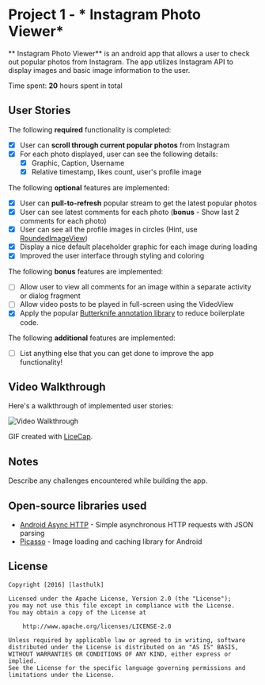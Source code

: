 # Project 1 - * Instagram Photo Viewer*

** Instagram Photo Viewer** is an android app that allows a user to check out popular photos from Instagram. The app utilizes Instagram API to display images and basic image information to the user.

Time spent: **20** hours spent in total

## User Stories

The following **required** functionality is completed:

* [x] User can **scroll through current popular photos** from Instagram
* [x] For each photo displayed, user can see the following details:
  * [x] Graphic, Caption, Username
  * [x] Relative timestamp, likes count, user's profile image

The following **optional** features are implemented:

* [x] User can **pull-to-refresh** popular stream to get the latest popular photos
* [x] User can see latest comments for each photo (**bonus** - Show last 2 comments for each photo)
* [x] User can see all the profile images in circles (Hint, use [RoundedImageView](https://github.com/vinc3m1/RoundedImageView))
* [x] Display a nice default placeholder graphic for each image during loading
* [x] Improved the user interface through styling and coloring

The following **bonus** features are implemented:

* [ ] Allow user to view all comments for an image within a separate activity or dialog fragment
* [ ] Allow video posts to be played in full-screen using the VideoView
* [x] Apply the popular [Butterknife annotation library](http://guides.codepath.com/android/Reducing-View-Boilerplate-with-Butterknife) to reduce boilerplate code.

The following **additional** features are implemented:

* [ ] List anything else that you can get done to improve the app functionality!

## Video Walkthrough 

Here's a walkthrough of implemented user stories:

<img src='http://i.imgur.com/link/to/your/gif/file.gif' title='Video Walkthrough' width='' alt='Video Walkthrough' />

GIF created with [LiceCap](http://www.cockos.com/licecap/).

## Notes

Describe any challenges encountered while building the app.

## Open-source libraries used

- [Android Async HTTP](https://github.com/loopj/android-async-http) - Simple asynchronous HTTP requests with JSON parsing
- [Picasso](http://square.github.io/picasso/) - Image loading and caching library for Android

## License

    Copyright [2016] [lasthulk]

    Licensed under the Apache License, Version 2.0 (the "License");
    you may not use this file except in compliance with the License.
    You may obtain a copy of the License at

        http://www.apache.org/licenses/LICENSE-2.0

    Unless required by applicable law or agreed to in writing, software
    distributed under the License is distributed on an "AS IS" BASIS,
    WITHOUT WARRANTIES OR CONDITIONS OF ANY KIND, either express or implied.
    See the License for the specific language governing permissions and
    limitations under the License.
